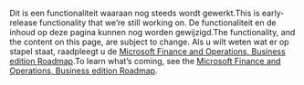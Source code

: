 <span data-ttu-id="4d30e-101">Dit is een functionaliteit waaraan nog steeds wordt gewerkt.</span><span class="sxs-lookup"><span data-stu-id="4d30e-101">This is early-release functionality that we’re still working on.</span></span> <span data-ttu-id="4d30e-102">De functionaliteit en de inhoud op deze pagina kunnen nog worden gewijzigd.</span><span class="sxs-lookup"><span data-stu-id="4d30e-102">The functionality, and the content on this page, are subject to change.</span></span> <span data-ttu-id="4d30e-103">Als u wilt weten wat er op stapel staat, raadpleegt u de [Microsoft Finance and Operations, Business edition Roadmap](https://go.microsoft.com/fwlink/?linkid=842139).</span><span class="sxs-lookup"><span data-stu-id="4d30e-103">To learn what’s coming, see the [Microsoft Finance and Operations, Business edition Roadmap](https://go.microsoft.com/fwlink/?linkid=842139).</span></span>